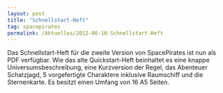 ```yaml
---
layout: post
title: "Schnellstart-Heft"
tag: spacepirates
permalink: /Aktuelles/2012-06-10-Schnellstart-Heft
---
```


Das Schnellstart-Heft für die zweite Version von SpacePirates ist nun als PDF verfügbar. Wie das alte Quickstart-Heft beinhaltet es eine knappe Universumsbeschreibung, eine Kurzversion der Regel, das Abenteuer Schatzjagd, 5 vorgefertigte Charaktere inklusive Raumschiff und die Sternenkarte. Es besitzt einen Umfang von 16 A5 Seiten.
